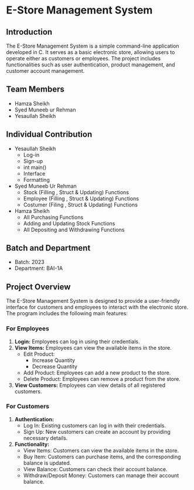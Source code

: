# E-Store Management System

## Introduction
The E-Store Management System is a simple command-line application developed in C. It serves as a basic electronic store, allowing users to operate either as customers or employees. The project includes functionalities such as user authentication, product management, and customer account management.

## Team Members
- Hamza Sheikh
- Syed Muneeb ur Rehman
- Yesaullah Sheikh

## Individual Contribution
* Yesaullah Sheikh
  - Log-in
  - Sign-up
  - int main()
  - Interface
  - Formatting
* Syed Muneeb Ur Rehman
  - Stock (Filling , Struct & Updating) Functions
  - Employee (Filling , Struct & Updating) Functions
  - Costumer (Filing , Struct & Updating) Functions
* Hamza Sheikh
  - All Purchasing Functions
  - Adding and Updating Stock Functions
  - All Depositing and Withdrawing Functions

## Batch and Department
- Batch: 2023
- Department: BAI-1A

## Project Overview
The E-Store Management System is designed to provide a user-friendly interface for customers and employees to interact with the electronic store. The program includes the following main features:

### For Employees
1. **Login:** Employees can log in using their credentials.
2. **View Items:** Employees can view the available items in the store.
   - Edit Product:
        * Increase Quantity
        * Decrease Quantity
   - Add Product: Employees can add a new product to the store.
   - Delete Product: Employees can remove a product from the store.
4. **View Customers:** Employees can view details of all registered customers.

### For Customers
1. **Authentication:**
   - Log In: Existing customers can log in with their credentials.
   - Sign Up: New customers can create an account by providing necessary details.
2. **Functionality:**
   - View Items: Customers can view the available items in the store.
   - Buy Item: Customers can purchase items, and the corresponding balance is updated.
   - View Balance: Customers can check their account balance.
   - Withdraw/Deposit Money: Customers can manage their account balance.


